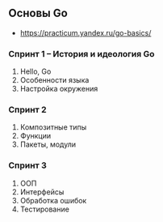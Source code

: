 ## Основы Go

* https://practicum.yandex.ru/go-basics/

### Спринт 1 – История и идеология Go

1. Hello, Go
2. Особенности языка
3. Настройка окружения


### Спринт 2

1. Композитные типы
2. Функции
3. Пакеты, модули

### Спринт 3

1. ООП
2. Интерфейсы
3. Обработка ошибок
4. Тестирование